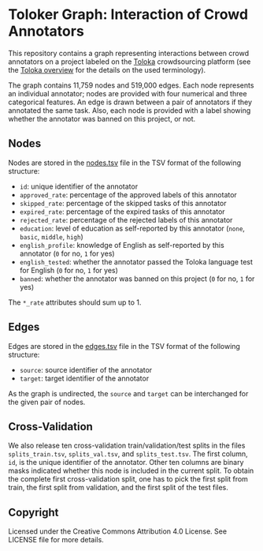 # Toloker Graph: Interaction of Crowd Annotators

This repository contains a graph representing interactions between crowd annotators on a project labeled on the [Toloka](https://toloka.ai/) crowdsourcing platform (see the [Toloka overview](https://toloka.ai/en/docs/guide/concepts/overview) for the details on the used terminology).

The graph contains 11,759 nodes and 519,000 edges. Each node represents an individual annotator; nodes are provided with four numerical and three categorical features. An edge is drawn between a pair of annotators if they annotated the same task. Also, each node is provided with a label showing whether the annotator was banned on this project, or not.

## Nodes

Nodes are stored in the [nodes.tsv](nodes.tsv) file in the TSV format of the following structure:

- `id`: unique identifier of the annotator
- `approved_rate`: percentage of the approved labels of this annotator
- `skipped_rate`: percentage of the skipped tasks of this annotator
- `expired_rate`: percentage of the expired tasks of this annotator
- `rejected_rate`: percentage of the rejected labels of this annotator
- `education`: level of education as self-reported by this annotator (`none`, `basic`, `middle`, `high`)
- `english_profile`: knowledge of English as self-reported by this annotator (`0` for no, `1` for yes)
- `english_tested`: whether the annotator passed the Toloka language test for English (`0` for no, `1` for yes)
- `banned`: whether the annotator was banned on this project (`0` for no, `1` for yes)

The `*_rate` attributes should sum up to 1.

## Edges

Edges are stored in the [edges.tsv](edges.tsv) file in the TSV format of the following structure:

- `source`: source identifier of the annotator
- `target`: target identifier of the annotator

As the graph is undirected, the `source` and `target` can be interchanged for the given pair of nodes.

## Cross-Validation

We also release ten cross-validation train/validation/test splits in the files `splits_train.tsv`, `splits_val.tsv`, and `splits_test.tsv`. The first column, `id`, is the unique identifier of the annotator. Other ten columns are binary masks indicated whether this node is included in the current split. To obtain the complete first cross-validation split, one has to pick the first split from train, the first split from validation, and the first split of the test files.

## Copyright

Licensed under the Creative Commons Attribution 4.0 License. See LICENSE file for more details.
